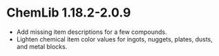 # ChemLib 1.18.2-2.0.9

- Add missing item descriptions for a few compounds.
- Lighten chemical item color values for ingots, nuggets, plates, dusts, and metal blocks.
